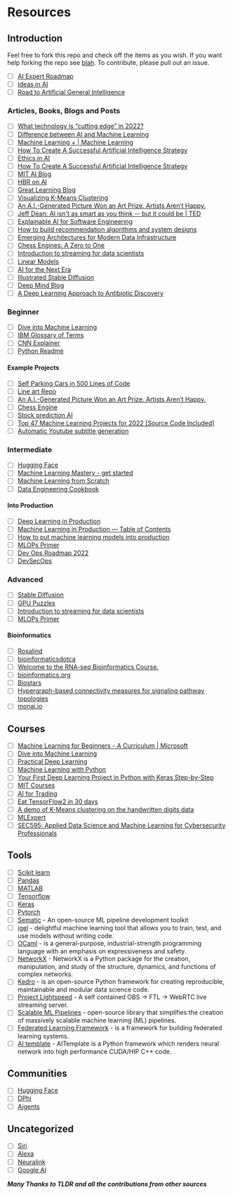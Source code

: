 # Resources

## Introduction
Feel free to fork this repo and check off the items as you wish. If you want help forking the repo see [blah](https://github.com/sprintup/blah).
To contribute, please pull out an issue. 

- [ ] [AI Expert Roadmap](https://github.com/AMAI-GmbH/AI-Expert-Roadmap)
- [ ] [Ideas in AI](https://ideasai.com/)
- [ ] [Road to Artificial General Intelligence](https://maraoz.com/2022/10/31/agi-roadmap/?utm_source=tldrnewsletter)

### Articles, Books, Blogs and Posts
- [ ] [What technology is “cutting edge” in 2022?](https://news.ycombinator.com/item?id=30053761)
- [ ] [Difference between AI and Machine Learning](https://azure.microsoft.com/en-us/solutions/ai/artificial-intelligence-vs-machine-learning/#introduction)
- [ ] [Machine Learning + | Machine Learning](https://www.machinelearningplus.com/category/machine-learning/)
- [ ] [How To Create A Successful Artificial Intelligence Strategy](https://medium.com/swlh/how-to-create-a-successful-artificial-intelligence-strategy-44705c588e62)
- [ ] [Ethics in AI](https://plato.stanford.edu/entries/ethics-ai/)
- [ ] [How To Create A Successful Artificial Intelligence Strategy](https://medium.com/swlh/how-to-create-a-successful-artificial-intelligence-strategy-44705c588e62)
- [ ] [MIT AI Blog](https://news.mit.edu/topic/artificial-intelligence2)
- [ ] [HBR on AI](https://store.hbr.org/shop/?search_query=ai)
- [ ] [Great Learning Blog](https://www.mygreatlearning.com/blog/)
- [ ] [Visualizing K-Means Clustering](https://www.naftaliharris.com/blog/visualizing-k-means-clustering/)
- [ ] [An A.I.-Generated Picture Won an Art Prize. Artists Aren’t Happy.](https://www.nytimes.com/2022/09/02/technology/ai-artificial-intelligence-artists.html)
- [ ] [Jeff Dean: AI isn't as smart as you think -- but it could be | TED](https://youtu.be/J-FzHIQ7SOs)
- [ ] [Explainable AI for Software Engineering](https://xai4se.github.io/index.html)
- [ ] [How to build recommendation algorithms and system designs](https://trekhleb.dev/blog/2021/self-parking-car-evolution/?ref=devawesome.io)
- [ ] [Emerging Architectures for Modern Data Infrastructure](https://future.com/emerging-architectures-modern-data-infrastructure/?utm_source=tldrnewsletter)
- [ ] [Chess Engines: A Zero to One](https://www.chessengines.org/)
- [ ] [Introduction to streaming for data scientists](https://huyenchip.com/2022/08/03/stream-processing-for-data-scientists.html)
- [ ] [Linear Models](https://feb.kuleuven.be/public/u0017833/boek.pdf)
- [ ] [AI for the Next Era](https://greylock.com/greymatter/sam-altman-ai-for-the-next-era/)
- [ ] [Illustrated Stable Diffusion](https://jalammar.github.io/illustrated-stable-diffusion/?utm_source=tldrnewsletter)
- [ ] [Deep Mind Blog](https://www.deepmind.com/blog)
- [ ] [A Deep Learning Approach to Antibiotic Discovery](https://www.cell.com/cell/pdf/S0092-8674(20)30102-1.pdf)

### Beginner
- [ ] [Dive into Machine Learning](https://github.com/dive-into-machine-learning/dive-into-machine-learning)
- [ ] [IBM Glossary of Terms](https://www.ibm.com/cloud/learn/artificial-intelligence)
- [ ] [CNN Explainer](https://github.com/poloclub/cnn-explainer)
- [ ] [Python Readme](https://github.com/sprintup/AI/blob/main/python.md)

#### Example Projects 
- [ ] [Self Parking Cars in 500 Lines of Code](https://trekhleb.dev/blog/2021/self-parking-car-evolution/?ref=devawesome.io)
- [ ] [Line art Repo](https://github.com/vijishmadhavan/ArtLine)
- [ ] [An A.I.-Generated Picture Won an Art Prize. Artists Aren’t Happy.](https://www.nytimes.com/2022/09/02/technology/ai-artificial-intelligence-artists.html)
- [ ] [Chess Engine](https://benblack769.github.io/posts/projects/hybrid_chess_engine/)
- [ ] [Stock prediction AI](https://github.com/borisbanushev/stockpredictionai)
- [ ] [Top 47 Machine Learning Projects for 2022 [Source Code Included]](https://data-flair.training/blogs/machine-learning-project-ideas/)
- [ ] [Automatic Youtube subtitle generation](https://github.com/m1guelpf/yt-whisper)

### Intermediate
- [ ] [Hugging Face](https://huggingface.co/)
- [ ] [Machine Learning Mastery - get started](https://machinelearningmastery.com/start-here/#getstarted)
- [ ] [Machine Learning from Scratch](https://dafriedman97.github.io/mlbook/content/introduction.html)
- [ ] [Data Engineering Cookbook](https://github.com/andkret/Cookbook)

#### Into Production
- [ ] [Deep Learning in Production](https://github.com/ahkarami/Deep-Learning-in-Production)
- [ ] [Machine Learning in Production — Table of Contents](https://ckaestne.medium.com/machine-learning-in-production-book-overview-63be62393581)
- [ ] [How to put machine learning models into production](https://stackoverflow.blog/2020/10/12/how-to-put-machine-learning-models-into-production/)
- [ ] [MLOPs Primer](https://github.com/dair-ai/MLOPs-Primer?utm_source=tldrnewsletter)
- [ ] [Dev Ops Roadmap 2022](https://github.com/milanm/DevOps-Roadmap)
- [ ] [DevSecOps](https://github.com/sottlmarek/DevSecOps?utm_source=tldrnewsletter)

### Advanced
- [ ] [Stable Diffusion](https://keras.io/guides/keras_cv/generate_images_with_stable_diffusion/?utm_source=tldrnewsletter)
- [ ] [GPU Puzzles](https://github.com/srush/GPU-Puzzles)
- [ ] [Introduction to streaming for data scientists](https://huyenchip.com/2022/08/03/stream-processing-for-data-scientists.html)
- [ ] [MLOPs Primer](https://github.com/dair-ai/MLOPs-Primer?utm_source=tldrnewsletter)

#### Bioinformatics
- [ ] [Rosalind](https://rosalind.info/problems/locations/)
- [ ] [bioinformaticsdotca](https://bioinformaticsdotca.github.io/)
- [ ] [Welcome to the RNA-seq Bioinformatics Course.](https://rnabio.org/)
- [ ] [bioinformatics.org](https://www.bioinformatics.org/)
- [ ] [Biostars](https://www.biostars.org/)
- [ ] [Hypergraph-based connectivity measures for signaling pathway topologies](https://journals.plos.org/ploscompbiol/article?id=10.1371/journal.pcbi.1007384)
- [ ] [monai.io](https://monai.io/)

## Courses
- [ ] [Machine Learning for Beginners - A Curriculum | Microsoft](https://github.com/microsoft/ML-For-Beginners?utm_source=tldrnewsletter)
- [ ] [Dive into Machine Learning](https://github.com/dive-into-machine-learning/dive-into-machine-learning)
- [ ] [Practical Deep Learning](https://course.fast.ai/)
- [ ] [Machine Learning with Python](https://www.freecodecamp.org/learn/machine-learning-with-python/)
- [ ] [Your First Deep Learning Project in Python with Keras Step-by-Step](https://machinelearningmastery.com/tutorial-first-neural-network-python-keras/)
- [ ] [MIT Courses](https://professional.mit.edu/course-catalog?field_course_certificate_target_id=33&field_location_tag_target_id=All&field_course_status_target_id=All)
- [ ] [AI for Trading](https://www.udacity.com/course/ai-for-trading--nd880)
- [ ] [Eat TensorFlow2 in 30 days](https://github.com/lyhue1991/eat_tensorflow2_in_30_days)
- [ ] [A demo of K-Means clustering on the handwritten digits data](https://scikit-learn.org/stable/auto_examples/cluster/plot_kmeans_digits.html#sphx-glr-auto-examples-cluster-plot-kmeans-digits-py)
- [ ] [MLExpert](https://mlexpert.io/)
- [ ] [SEC595: Applied Data Science and Machine Learning for Cybersecurity Professionals](https://www.sans.org/cyber-security-courses/applied-data-science-machine-learning/)

## Tools
- [ ] [Scikit learn](https://scikit-learn.org/stable/user_guide.html)
- [ ] [Pandas](https://pandas.pydata.org/)
- [ ] [MATLAB](https://www.mathworks.com/help/matlab/index.html?s_tid=CRUX_lftnav)
- [ ] [Tensorflow](https://www.tensorflow.org/learn)
- [ ] [Keras](https://keras.io/getting_started/)
- [ ] [Pytorch](https://pytorch.org/get-started/locally/)
- [ ] [Sematic](https://github.com/sematic-ai/sematic?utm_source=tldrnewsletter) - An open-source ML pipeline development toolkit
- [ ] [igel](https://github.com/nidhaloff/igel) - delightful machine learning tool that allows you to train, test, and use models without writing code.
- [ ] [OCaml](https://ocaml.org/) - is a general-purpose, industrial-strength programming language with an emphasis on expressiveness and safety.
- [ ] [NetworkX](https://networkx.org/documentation/stable/index.html) - NetworkX is a Python package for the creation, manipulation, and study of the structure, dynamics, and functions of complex networks.
- [ ] [Kedro](https://github.com/kedro-org/kedro?utm_source=tldrnewsletter) - is an open-source Python framework for creating reproducible, maintainable and modular data science code.
- [ ] [Project Lightspeed](https://github.com/GRVYDEV/Project-Lightspeed) - A self contained OBS -> FTL -> WebRTC live streaming server.
- [ ] [Scalable ML Pipelines](https://github.com/microsoft/SynapseML) - open-source library that simplifies the creation of massively scalable machine learning (ML) pipelines. 
- [ ] [Federated Learning Framework](https://github.com/adap/flower) - is a framework for building federated learning systems.
- [ ] [AI template](https://github.com/facebookincubator/AITemplate?utm_source=tldrnewsletter) - AITemplate is a Python framework which renders neural network into high performance CUDA/HIP C++ code.

## Communities
- [ ] [Hugging Face](https://huggingface.co/)
- [ ] [DPhi](https://dphi.tech/about-us)
- [ ] [Aigents](https://aigents.co/)

## Uncategorized
- [ ] [Siri](https://developer.apple.com/siri/)
- [ ] [Alexa](https://developer.amazon.com/en-US/alexa/alexa-skills-kit/get-deeper/dev-tools-skill-management-api)
- [ ] [Neuralink](https://neuralink.com/)
- [ ] [Google AI](https://ai.google/)

***Many Thanks to TLDR and all the contributions from other sources***
